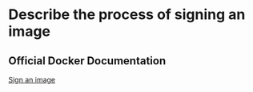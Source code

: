 # Describe the process of signing an image

## Official Docker Documentation
[Sign an image](https://docs.docker.com/datacenter/dtr/2.3/guides/user/manage-images/sign-images/)
